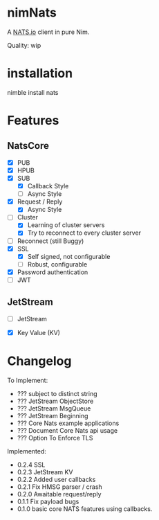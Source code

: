 nimNats
=======

A [NATS.io](https://nats.io/) client in pure Nim.

Quality: wip

installation
============

nimble install nats

Features
========

NatsCore
---------

- [x] PUB
- [x] HPUB
- [x] SUB
  - [x] Callback Style
  - [ ] Async Style
- [x] Request / Reply
  - [x] Async Style
- [ ] Cluster
  - [x] Learning of cluster servers
  - [x] Try to reconnect to every cluster server
- [ ] Reconnect (still Buggy)
- [x] SSL
  - [x] Self signed, not configurable
  - [ ] Robust, configurable
- [x] Password authentication
- [ ] JWT

JetStream
---------

- [ ] JetStream
- [x] Key Value (KV)



Changelog
=========

To Implement:

- ??? subject to distinct string
- ??? JetStream ObjectStore
- ??? JetStream MsgQueue
- ??? JetStream Beginning
- ??? Core Nats example applications
- ??? Document Core Nats api usage
- ??? Option To Enforce TLS

Implemented:

- 0.2.4 SSL
- 0.2.3 JetStream KV
- 0.2.2 Added user callbacks
- 0.2.1 Fix HMSG parser / crash
- 0.2.0 Awaitable request/reply
- 0.1.1 Fix payload bugs
- 0.1.0 basic core NATS features using callbacks.